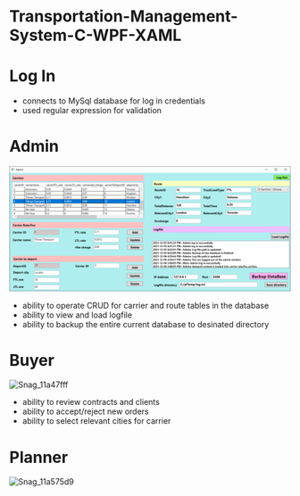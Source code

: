 # Transportation-Management-System-C-WPF-XAML

# Log In 
  - connects to MySql database for log in credentials
  - used regular expression for validation

# Admin
![](Snag_119d5f79.png)
  - ability to operate CRUD for carrier and route tables in the database 
  - ability to view and load logfile
  - ability to backup the entire current database to desinated directory

# Buyer
![Snag_11a47fff](https://user-images.githubusercontent.com/78217017/151084899-e32b4443-902b-404c-a607-07404b7ee4af.png)
  - ability to review contracts and clients
  - ability to accept/reject new orders
  - ability to select relevant cities for carrier

# Planner
![Snag_11a575d9](https://user-images.githubusercontent.com/78217017/151084989-5d8775e8-3d7a-49a8-ba17-c1f22d70680f.png)

